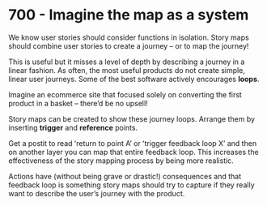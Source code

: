 # 700 - Imagine the map as a system

We know user stories should consider functions in isolation. Story maps should combine user stories to create a journey – or to map the journey! 

This is useful but it misses a level of depth by describing a journey in a linear fashion. As often, the most useful products do not create simple, linear user journeys. Some of the best software actively encourages **loops**. 

Imagine an ecommerce site that focused solely on converting the first product in a basket – thereʼd be no upsell! 

Story maps can be created to show these journey loops. Arrange them by inserting **trigger** and **reference** points.

Get a postit to read ʻreturn to point Aʼ or ʻtrigger feedback loop Xʼ and then on another layer you can map that entire feedback loop. This increases the effectiveness of the story mapping process by being more realistic. 

Actions have (without being grave or drastic!) consequences and that feedback loop is something story maps should try to capture if they really want to describe the userʼs journey with the product.
